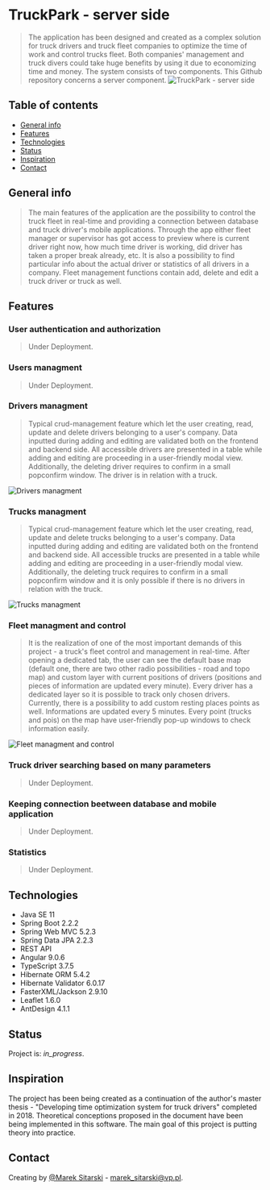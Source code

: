 # TruckPark - server side
> The application has been designed and created as a complex solution for truck drivers and truck fleet companies to optimize the time of work and control trucks fleet. Both companies' management and truck divers could take huge benefits by using it due to economizing time and money. The system consists of two components. This Github repository concerns a server component.
![TruckPark - server side](./doc/system_schema.png) 
## Table of contents
* [General info](#general-info)
* [Features](#features)
* [Technologies](#technologies)
* [Status](#status)
* [Inspiration](#inspiration)
* [Contact](#contact)

## General info
> The main features of the application are the possibility to control the truck fleet in real-time and providing a connection between database and truck driver's mobile applications. Through the app either fleet manager or supervisor has got access to preview where is current driver right now, how much time driver is working, did driver has taken a proper break already, etc. It is also a possibility to find particular info about the actual driver or statistics of all drivers in a company. Fleet management functions contain add, delete and edit a truck driver or truck as well.

## Features

### User authentication and authorization
>Under Deployment.
### Users managment
>Under Deployment.
### Drivers managment
> Typical crud-management feature which let the user creating, read, update and delete drivers belonging to a user's company. Data inputted during adding and editing are validated both on the frontend and backend side. All accessible drivers are presented in a table while adding and editing are proceeding in a user-friendly modal view. Additionally, the deleting driver requires to confirm in a small popconfirm window. The driver is in relation with a truck.

![Drivers managment](./doc/drivers_management_preview_table.png) 

### Trucks managment
> Typical crud-management feature which let the user creating, read, update and delete trucks belonging to a user's company. Data inputted during adding and editing are validated both on the frontend and backend side. All accessible trucks are presented in a table while adding and editing are proceeding in a user-friendly modal view. Additionally, the deleting truck requires to confirm in a small popconfirm window and it is only possible if there is no drivers in relation with the truck. 

![Trucks managment](./doc/trucks_management_preview_table.png)

### Fleet managment and control
> It is the realization of one of the most important demands of this project - a truck's fleet control and management in real-time. After opening a dedicated tab, the user can see the default base map (default one, there are two other radio possibilities - road and topo map) and custom layer with current positions of drivers (positions and pieces of information are updated every minute). Every driver has a dedicated layer so it is possible to track only chosen drivers. Currently, there is a possibility to add custom resting places points as well. Informations are updated every 5 minutes. Every point (trucks and pois) on the map have user-friendly pop-up windows to check information easily.     

![Fleet managment and control](./doc/fleet_managment_and_control.png)

### Truck driver searching based on many parameters
>Under Deployment.
### Keeping connection beetween database and mobile application
>Under Deployment.
### Statistics
>Under Deployment.

## Technologies
* Java SE 11
* Spring Boot 2.2.2
* Spring Web MVC 5.2.3
* Spring Data JPA 2.2.3
* REST API
* Angular 9.0.6
* TypeScript 3.7.5
* Hibernate ORM 5.4.2
* Hibernate Validator 6.0.17
* FasterXML/Jackson 2.9.10
* Leaflet 1.6.0
* AntDesign 4.1.1

## Status
Project is: _in_progress_.

## Inspiration
The project has been being created as a continuation of the author's master thesis - "Developing time optimization system for truck drivers" completed in 2018. Theoretical conceptions proposed in the document have been being implemented in this software. The main goal of this project is putting theory into practice.

## Contact
Creating by [@Marek Sitarski](https://pl.linkedin.com/in/marek-sitarski) - marek_sitarski@vp.pl. 


